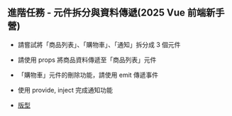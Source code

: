 ## 進階任務 - 元件拆分與資料傳遞(2025 Vue 前端新手營)

- 請嘗試將「商品列表」、「購物車」、「通知」拆分成 3 個元件
- 請使用 props 將商品資料傳遞至「商品列表」元件
- 「購物車」元件的刪除功能，請使用 emit 傳遞事件
- 使用 provide, inject 完成通知功能

- [版型](https://codepen.io/hexschool/pen/EaVwgmK)
